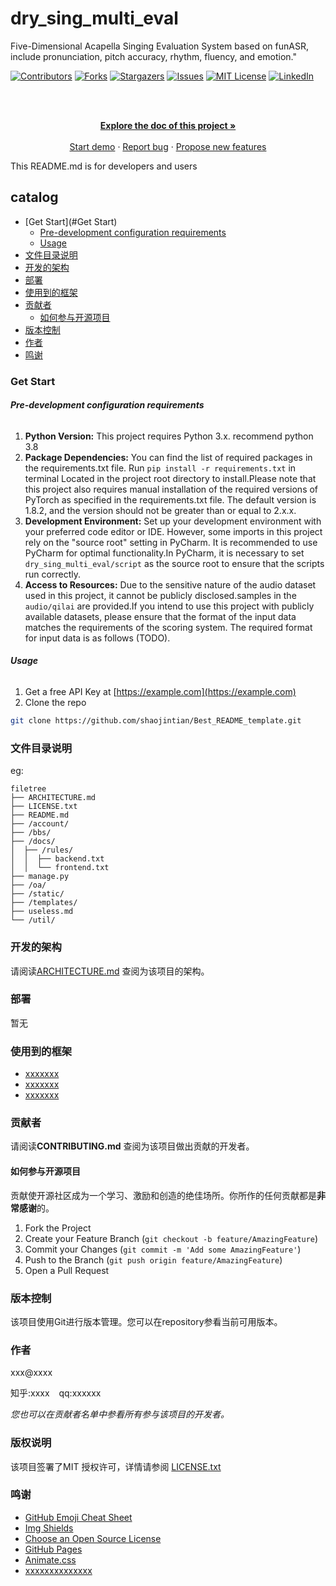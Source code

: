 

# dry_sing_multi_eval

Five-Dimensional Acapella Singing Evaluation System based on funASR, include pronunciation, pitch accuracy, rhythm, fluency, and emotion."

<!-- PROJECT SHIELDS -->

[![Contributors][contributors-shield]][contributors-url]
[![Forks][forks-shield]][forks-url]
[![Stargazers][stars-shield]][stars-url]
[![Issues][issues-shield]][issues-url]
[![MIT License][license-shield]][license-url]
[![LinkedIn][linkedin-shield]][linkedin-url]

<!-- PROJECT LOGO -->
<br />

<p align="center">
  <a href="https://github.com/TroyeJames9/speech_recognition/">
  </a>
  <p align="center">
    <br />
    <a href="https://www.mubu.com/doc/5ZN7PfUKD9Y"><strong>Explore the doc of this project »</strong></a>
    <br />
    <br />
    <a href="https://github.com/TroyeJames9/dry_sing_multi_eval/blob/main/jupyter/funasr_run_single.ipynb">Start demo</a>
    ·
    <a href="https://github.com/TroyeJames9/dry_sing_multi_eval/issues">Report bug</a>
    ·
    <a href="https://github.com/TroyeJames9/dry_sing_multi_eval/issues">Propose new features</a>
  </p>

</p>


 This README.md is for developers and users
 
## catalog

- [Get Start](#Get Start)
  - [Pre-development configuration requirements](#Pre-development_configuration_requirements)
  - [Usage](#Usage)
- [文件目录说明](#文件目录说明)
- [开发的架构](#开发的架构)
- [部署](#部署)
- [使用到的框架](#使用到的框架)
- [贡献者](#贡献者)
  - [如何参与开源项目](#如何参与开源项目)
- [版本控制](#版本控制)
- [作者](#作者)
- [鸣谢](#鸣谢)

### Get Start

###### **Pre-development configuration requirements**

1. **Python Version:** This project requires Python 3.x. recommend python 3.8
2. **Package Dependencies:** You can find the list of required packages in the requirements.txt file. Run `pip install -r requirements.txt` in terminal Located in the project root directory to install.Please note that this project also requires manual installation of the required versions of PyTorch as specified in the requirements.txt file. The default version is 1.8.2, and the version should not be greater than or equal to 2.x.x.
3. **Development Environment:** Set up your development environment with your preferred code editor or IDE. However, some imports in this project rely on the "source root" setting in PyCharm. It is recommended to use PyCharm for optimal functionality.In PyCharm, it is necessary to set `dry_sing_multi_eval/script` as the source root to ensure that the scripts run correctly.
4. **Access to Resources:** Due to the sensitive nature of the audio dataset used in this project, it cannot be publicly disclosed.samples in the `audio/qilai` are provided.If you intend to use this project with publicly available datasets, please ensure that the format of the input data matches the requirements of the scoring system. The required format for input data is as follows (TODO).

###### **Usage**

1. Get a free API Key at [https://example.com](https://example.com)
2. Clone the repo

```sh
git clone https://github.com/shaojintian/Best_README_template.git
```

### 文件目录说明
eg:

```
filetree 
├── ARCHITECTURE.md
├── LICENSE.txt
├── README.md
├── /account/
├── /bbs/
├── /docs/
│  ├── /rules/
│  │  ├── backend.txt
│  │  └── frontend.txt
├── manage.py
├── /oa/
├── /static/
├── /templates/
├── useless.md
└── /util/

```





### 开发的架构 

请阅读[ARCHITECTURE.md](https://github.com/shaojintian/Best_README_template/blob/master/ARCHITECTURE.md) 查阅为该项目的架构。

### 部署

暂无

### 使用到的框架

- [xxxxxxx](https://getbootstrap.com)
- [xxxxxxx](https://jquery.com)
- [xxxxxxx](https://laravel.com)

### 贡献者

请阅读**CONTRIBUTING.md** 查阅为该项目做出贡献的开发者。

#### 如何参与开源项目

贡献使开源社区成为一个学习、激励和创造的绝佳场所。你所作的任何贡献都是**非常感谢**的。


1. Fork the Project
2. Create your Feature Branch (`git checkout -b feature/AmazingFeature`)
3. Commit your Changes (`git commit -m 'Add some AmazingFeature'`)
4. Push to the Branch (`git push origin feature/AmazingFeature`)
5. Open a Pull Request



### 版本控制

该项目使用Git进行版本管理。您可以在repository参看当前可用版本。

### 作者

xxx@xxxx

知乎:xxxx  &ensp; qq:xxxxxx    

 *您也可以在贡献者名单中参看所有参与该项目的开发者。*

### 版权说明

该项目签署了MIT 授权许可，详情请参阅 [LICENSE.txt](https://github.com/shaojintian/Best_README_template/blob/master/LICENSE.txt)

### 鸣谢


- [GitHub Emoji Cheat Sheet](https://www.webpagefx.com/tools/emoji-cheat-sheet)
- [Img Shields](https://shields.io)
- [Choose an Open Source License](https://choosealicense.com)
- [GitHub Pages](https://pages.github.com)
- [Animate.css](https://daneden.github.io/animate.css)
- [xxxxxxxxxxxxxx](https://connoratherton.com/loaders)

<!-- links -->
[your-project-path]:TroyeJames9/dry_sing_multi_eval
[contributors-shield]: https://img.shields.io/github/contributors/TroyeJames9/dry_sing_multi_eval.svg?style=flat-square
[contributors-url]: https://github.com/TroyeJames9/dry_sing_multi_eval/graphs/contributors
[forks-shield]: https://img.shields.io/github/forks/TroyeJames9/dry_sing_multi_eval.svg?style=flat-square
[forks-url]: https://github.com/TroyeJames9/dry_sing_multi_eval/network/members
[stars-shield]: https://img.shields.io/github/stars/TroyeJames9/dry_sing_multi_eval.svg?style=flat-square
[stars-url]: https://github.com/TroyeJames9/dry_sing_multi_eval/stargazers
[issues-shield]: https://img.shields.io/github/issues/TroyeJames9/dry_sing_multi_eval.svg?style=flat-square
[issues-url]: https://img.shields.io/github/issues/TroyeJames9/dry_sing_multi_eval.svg
[license-shield]: https://img.shields.io/github/license/TroyeJames9/dry_sing_multi_eval.svg?style=flat-square
[license-url]: https://github.com/TroyeJames9/dry_sing_multi_eval/blob/master/LICENSE.txt
[linkedin-shield]: https://img.shields.io/badge/-LinkedIn-black.svg?style=flat-square&logo=linkedin&colorB=555
[linkedin-url]: https://linkedin.com/in/shaojintian




